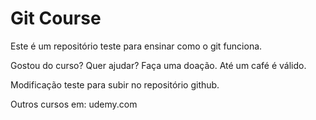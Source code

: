 # Git Course

Este é um repositório teste para ensinar como o git funciona.

Gostou do curso? Quer ajudar? Faça uma doação. Até um café é válido.

Modificação teste para subir no repositório github.

Outros cursos em: udemy.com
